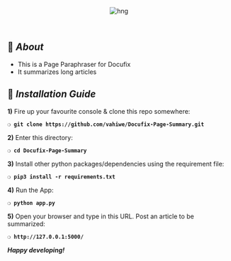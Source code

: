 <div align="center">

![hng](https://res.cloudinary.com/iambeejayayo/image/upload/v1554240066/brand-logo.png)

<br>

</div>

## :page_with_curl: _About_
- This is a Page Paraphraser for Docufix
- It summarizes long articles

## :page_with_curl: _Installation Guide_

**1)** Fire up your favourite console & clone this repo somewhere:

__`❍ git clone https://github.com/vahiwe/Docufix-Page-Summary.git`__

**2)** Enter this directory:

__`❍ cd Docufix-Page-Summary`__

**3)** Install other python packages/dependencies using the requirement file:

__`❍ pip3 install -r requirements.txt`__

**4)** Run the App:

__`❍ python app.py`__

**5)** Open your browser and type in this URL. Post an article to be summarized:

__`❍ http://127.0.0.1:5000/`__

__*Happy developing!*__
